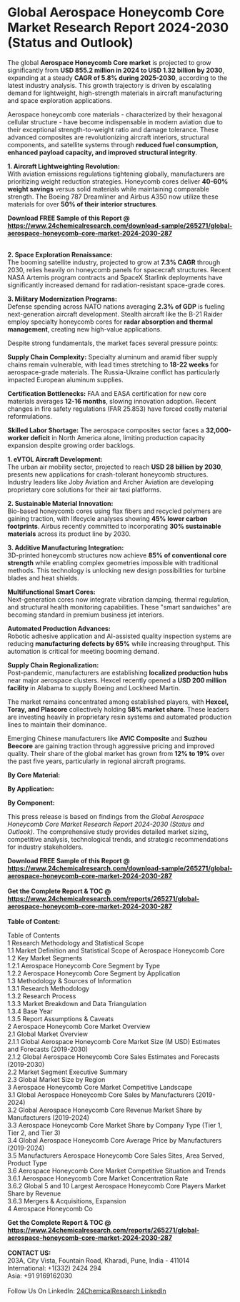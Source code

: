 <h1>Global Aerospace Honeycomb Core Market Research Report 2024-2030 (Status and Outlook)</h1><p>The global <strong>Aerospace Honeycomb Core market</strong> is projected to grow significantly from <strong>USD 855.2 million in 2024 to USD 1.32 billion by 2030</strong>, expanding at a steady <strong>CAGR of 5.8% during 2025-2030</strong>, according to the latest industry analysis. This growth trajectory is driven by escalating demand for lightweight, high-strength materials in aircraft manufacturing and space exploration applications.</p><p>Aerospace honeycomb core materials - characterized by their hexagonal cellular structure - have become indispensable in modern aviation due to their exceptional strength-to-weight ratio and damage tolerance. These advanced composites are revolutionizing aircraft interiors, structural components, and satellite systems through <strong>reduced fuel consumption, enhanced payload capacity, and improved structural integrity</strong>.</p><p><strong>1. Aircraft Lightweighting Revolution:</strong><br>
With aviation emissions regulations tightening globally, manufacturers are prioritizing weight reduction strategies. Honeycomb cores deliver <strong>40-60% weight savings</strong> versus solid materials while maintaining comparable strength. The Boeing 787 Dreamliner and Airbus A350 now utilize these materials for over <strong>50% of their interior structures</strong>.</p><div><b>Download FREE Sample of this Report @ 
            <a href="https://www.24chemicalresearch.com/download-sample/265271/global-aerospace-honeycomb-core-market-2024-2030-287">
            https://www.24chemicalresearch.com/download-sample/265271/global-aerospace-honeycomb-core-market-2024-2030-287</a></b></div><br><p><strong>2. Space Exploration Renaissance:</strong><br>
The booming satellite industry, projected to grow at <strong>7.3% CAGR</strong> through 2030, relies heavily on honeycomb panels for spacecraft structures. Recent NASA Artemis program contracts and SpaceX Starlink deployments have significantly increased demand for radiation-resistant space-grade cores.</p><p><strong>3. Military Modernization Programs:</strong><br>
Defense spending across NATO nations averaging <strong>2.3% of GDP</strong> is fueling next-generation aircraft development. Stealth aircraft like the B-21 Raider employ specialty honeycomb cores for <strong>radar absorption and thermal management</strong>, creating new high-value applications.</p><p>Despite strong fundamentals, the market faces several pressure points:</p><p><strong>Supply Chain Complexity:</strong> Specialty aluminum and aramid fiber supply chains remain vulnerable, with lead times stretching to <strong>18-22 weeks</strong> for aerospace-grade materials. The Russia-Ukraine conflict has particularly impacted European aluminum supplies.</p><p><strong>Certification Bottlenecks:</strong> FAA and EASA certification for new core materials averages <strong>12-16 months</strong>, slowing innovation adoption. Recent changes in fire safety regulations (FAR 25.853) have forced costly material reformulations.</p><p><strong>Skilled Labor Shortage:</strong> The aerospace composites sector faces a <strong>32,000-worker deficit</strong> in North America alone, limiting production capacity expansion despite growing order backlogs.</p><p><strong>1. eVTOL Aircraft Development:</strong><br>
The urban air mobility sector, projected to reach <strong>USD 28 billion by 2030</strong>, presents new applications for crash-tolerant honeycomb structures. Industry leaders like Joby Aviation and Archer Aviation are developing proprietary core solutions for their air taxi platforms.</p><p><strong>2. Sustainable Material Innovation:</strong><br>
Bio-based honeycomb cores using flax fibers and recycled polymers are gaining traction, with lifecycle analyses showing <strong>45% lower carbon footprints</strong>. Airbus recently committed to incorporating <strong>30% sustainable materials</strong> across its product line by 2030.</p><p><strong>3. Additive Manufacturing Integration:</strong><br>
3D-printed honeycomb structures now achieve <strong>85% of conventional core strength</strong> while enabling complex geometries impossible with traditional methods. This technology is unlocking new design possibilities for turbine blades and heat shields.</p><p><strong>Multifunctional Smart Cores:</strong><br>
	Next-generation cores now integrate vibration damping, thermal regulation, and structural health monitoring capabilities. These "smart sandwiches" are becoming standard in premium business jet interiors.</p><p><strong>Automated Production Advances:</strong><br>
	Robotic adhesive application and AI-assisted quality inspection systems are reducing <strong>manufacturing defects by 65%</strong> while increasing throughput. This automation is critical for meeting booming demand.</p><p><strong>Supply Chain Regionalization:</strong><br>
	Post-pandemic, manufacturers are establishing <strong>localized production hubs</strong> near major aerospace clusters. Hexcel recently opened a <strong>USD 200 million facility</strong> in Alabama to supply Boeing and Lockheed Martin.</p><p>The market remains concentrated among established players, with <strong>Hexcel, Toray, and Plascore</strong> collectively holding <strong>58% market share</strong>. These leaders are investing heavily in proprietary resin systems and automated production lines to maintain their dominance.</p><p>Emerging Chinese manufacturers like <strong>AVIC Composite</strong> and <strong>Suzhou Beecore</strong> are gaining traction through aggressive pricing and improved quality. Their share of the global market has grown from <strong>12% to 19%</strong> over the past five years, particularly in regional aircraft programs.</p><p><strong>By Core Material:</strong></p><p><strong>By Application:</strong></p><p><strong>By Component:</strong></p><p>This press release is based on findings from the <em>Global Aerospace Honeycomb Core Market Research Report 2024-2030 (Status and Outlook)</em>. The comprehensive study provides detailed market sizing, competitive analysis, technological trends, and strategic recommendations for industry stakeholders.</p><div><b>Download FREE Sample of this Report @ 
            <a href="https://www.24chemicalresearch.com/download-sample/265271/global-aerospace-honeycomb-core-market-2024-2030-287">
            https://www.24chemicalresearch.com/download-sample/265271/global-aerospace-honeycomb-core-market-2024-2030-287</a></b></div><br><div><b>Get the Complete Report & TOC @ 
            <a href="https://www.24chemicalresearch.com/reports/265271/global-aerospace-honeycomb-core-market-2024-2030-287">
            https://www.24chemicalresearch.com/reports/265271/global-aerospace-honeycomb-core-market-2024-2030-287</a></b></div><br>
            <b>Table of Content:</b><p>Table of Contents<br />
1 Research Methodology and Statistical Scope<br />
1.1 Market Definition and Statistical Scope of Aerospace Honeycomb Core<br />
1.2 Key Market Segments<br />
1.2.1 Aerospace Honeycomb Core Segment by Type<br />
1.2.2 Aerospace Honeycomb Core Segment by Application<br />
1.3 Methodology & Sources of Information<br />
1.3.1 Research Methodology<br />
1.3.2 Research Process<br />
1.3.3 Market Breakdown and Data Triangulation<br />
1.3.4 Base Year<br />
1.3.5 Report Assumptions & Caveats<br />
2 Aerospace Honeycomb Core Market Overview<br />
2.1 Global Market Overview<br />
2.1.1 Global Aerospace Honeycomb Core Market Size (M USD) Estimates and Forecasts (2019-2030)<br />
2.1.2 Global Aerospace Honeycomb Core Sales Estimates and Forecasts (2019-2030)<br />
2.2 Market Segment Executive Summary<br />
2.3 Global Market Size by Region<br />
3 Aerospace Honeycomb Core Market Competitive Landscape<br />
3.1 Global Aerospace Honeycomb Core Sales by Manufacturers (2019-2024)<br />
3.2 Global Aerospace Honeycomb Core Revenue Market Share by Manufacturers (2019-2024)<br />
3.3 Aerospace Honeycomb Core Market Share by Company Type (Tier 1, Tier 2, and Tier 3)<br />
3.4 Global Aerospace Honeycomb Core Average Price by Manufacturers (2019-2024)<br />
3.5 Manufacturers Aerospace Honeycomb Core Sales Sites, Area Served, Product Type<br />
3.6 Aerospace Honeycomb Core Market Competitive Situation and Trends<br />
3.6.1 Aerospace Honeycomb Core Market Concentration Rate<br />
3.6.2 Global 5 and 10 Largest Aerospace Honeycomb Core Players Market Share by Revenue<br />
3.6.3 Mergers & Acquisitions, Expansion<br />
4 Aerospace Honeycomb Co</p><div><b>Get the Complete Report & TOC @ 
            <a href="https://www.24chemicalresearch.com/reports/265271/global-aerospace-honeycomb-core-market-2024-2030-287">
            https://www.24chemicalresearch.com/reports/265271/global-aerospace-honeycomb-core-market-2024-2030-287</a></b></div><br><b>CONTACT US:</b><br>
            203A, City Vista, Fountain Road, Kharadi, Pune, India - 411014<br>
            International: +1(332) 2424 294<br>
            Asia: +91 9169162030 <br><br>
            Follow Us On LinkedIn: <a href="https://www.linkedin.com/company/24chemicalresearch/">24ChemicalResearch LinkedIn</a>